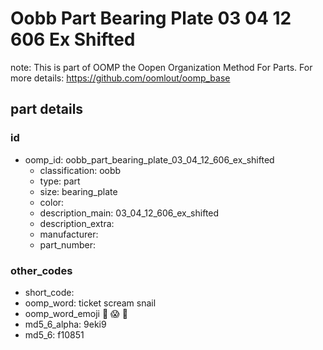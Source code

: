 # Oobb Part Bearing Plate 03 04 12 606 Ex Shifted  

note: This is part of OOMP the Oopen Organization Method For Parts. For more details: https://github.com/oomlout/oomp_base

##  part details





### id
* oomp_id: oobb_part_bearing_plate_03_04_12_606_ex_shifted
  * classification: oobb
  * type: part
  * size: bearing_plate
  * color: 
  * description_main: 03_04_12_606_ex_shifted
  * description_extra: 
  * manufacturer: 
  * part_number: 

### other_codes
* short_code: 
* oomp_word: ticket scream snail
* oomp_word_emoji :ticket: :scream: :snail:
* md5_6_alpha: 9eki9
* md5_6: f10851